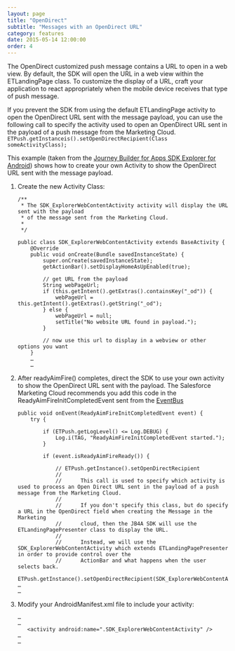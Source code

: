```yaml
---
layout: page
title: "OpenDirect"
subtitle: "Messages with an OpenDirect URL"
category: features
date: 2015-05-14 12:00:00
order: 4
---
```


The OpenDirect customized push message contains a URL to open in a web view. By default, the SDK will open the URL in a web view within the ETLandingPage class. To customize the display of a URL, craft your application to react appropriately when the mobile device receives that type of push message.

If you prevent the SDK from using the default ETLandingPage activity to open the OpenDirect URL sent with the message payload, you can use the following call to specify the activity used to open an OpenDirect URL sent in the payload of a push message from the Marketing Cloud.
`ETPush.getInstanceis().setOpenDirectRecipient(Class someActivityClass);`

This example (taken from the <a href="https://github.com/ExactTarget/JB4A-SDK-Android/tree/master/JB4A-SDK-Explorer" target="_blank">Journey Builder for Apps SDK Explorer for Android</a>) shows how to create your own Activity to show the OpenDirect URL sent with the message payload.

1. Create the new Activity Class:
    
    ~~~ 
    /**
     * The SDK_ExplorerWebContentActivity activity will display the URL sent with the payload
     * of the message sent from the Marketing Cloud.
     *
     */
    
    public class SDK_ExplorerWebContentActivity extends BaseActivity {
        @Override
        public void onCreate(Bundle savedInstanceState) {
            super.onCreate(savedInstanceState);
            getActionBar().setDisplayHomeAsUpEnabled(true);
    
            // get URL from the payload
            String webPageUrl;
            if (this.getIntent().getExtras().containsKey("_od")) {
                webPageUrl = this.getIntent().getExtras().getString("_od");
            } else {
                webPageUrl = null;
                setTitle("No website URL found in payload.");
            }
    
            // now use this url to display in a webview or other options you want
        }
        …
        …   
    ~~~ 
1. After readyAimFire() completes, direct the SDK to use your own activity to show the OpenDirect URL sent with the payload. The Salesforce Marketing Cloud recommends you add this code in the ReadyAimFireInitCompletedEvent sent from the [EventBus](eventbus.html) 

    ~~~ 
    public void onEvent(ReadyAimFireInitCompletedEvent event) {
        try {

            if (ETPush.getLogLevel() <= Log.DEBUG) {
                Log.i(TAG, "ReadyAimFireInitCompletedEvent started.");
            }

            if (event.isReadyAimFireReady()) {
    
                // ETPush.getInstance().setOpenDirectRecipient
                //
                //      This call is used to specify which activity is used to process an Open Direct URL sent in the payload of a push message from the Marketing Cloud.
                //
                //      If you don't specify this class, but do specify a URL in the OpenDirect field when creating the Message in the Marketing
                //      cloud, then the JB4A SDK will use the ETLandingPagePresenter class to display the URL.
                //
                //      Instead, we will use the SDK_ExplorerWebContentActivity which extends ETLandingPagePresenter in order to provide control over the
                //      ActionBar and what happens when the user selects back.
                ETPush.getInstance().setOpenDirectRecipient(SDK_ExplorerWebContentActivity.class);
    …
    …   
    ~~~ 
3.  Modify your AndroidManifest.xml file to include your activity:

    ~~~
    …
    …   
       <activity android:name=".SDK_ExplorerWebContentActivity" />
    …
    …   
    ~~~ 